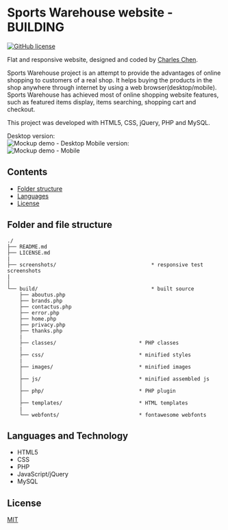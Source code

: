 # Sports Warehouse website - BUILDING
[![GitHub license](https://badges.frapsoft.com/os/mit/mit.svg?v=103)](https://github.com/char1eschen/sports-warehouse-website/blob/master/LICENSE.md)

Flat and responsive website, designed and coded by [Charles Chen](https://github.com/char1eschen). 

Sports Warehouse project is an attempt to provide the advantages of online shopping to customers of a real shop. It helps buying the products in the shop anywhere through internet by using a web browser(desktop/mobile). 
Sports Warehouse has achieved most of online shopping website features, such as featured items display, items searching, shopping cart and checkout.  

This project was developed with HTML5, CSS, jQuery, PHP and MySQL.

Desktop version:<br>
![Mockup demo - Desktop](https://github.com/char1eschen/sports-warehouse-website/blob/master/screenshots/sports-warehouse-desktop.jpg)
Mobile version:<br>
![Mockup demo - Mobile](https://github.com/char1eschen/sports-warehouse-website/blob/master/screenshots/sports-warehouse-mobile.jpg) 


## Contents
* [Folder structure](#folder-and-file-structure)
* [Languages](#languages-and-technology)
* [License](#license)

## Folder and file structure
```
./
├── README.md
├── LICENSE.md
|
├── screenshots/                               * responsive test screenshots
|
│
└── build/                                     * built source
    ├── aboutus.php
    ├── brands.php
    ├── contactus.php
    ├── error.php
    ├── home.php
    ├── privacy.php
    ├── thanks.php
    |
    ├── classes/                           * PHP classes
    |    
    ├── css/                               * minified styles
    |
    ├── images/                            * minified images
    │
    ├── js/                                * minified assembled js
    │
    ├── php/                               * PHP plugin
    │
    ├── templates/                         * HTML templates
    |
    └── webfonts/                          * fontawesome webfonts

```

## Languages and Technology
- HTML5
- CSS
- PHP
- JavaScript/jQuery
- MySQL

## License
[MIT](https://github.com/char1eschen/sports-warehouse-website/blob/master/LICENSE.md)
